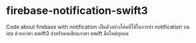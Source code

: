 # firebase-notification-swift3
Code about firebase with notification 
เป็นตัวอย่างโค้ดที่ใช้ในการทำ notification บน ios ด้วยภาษา swift3
สำหรับคนเขียนภาษา swift มือใหม่ทุกคน
